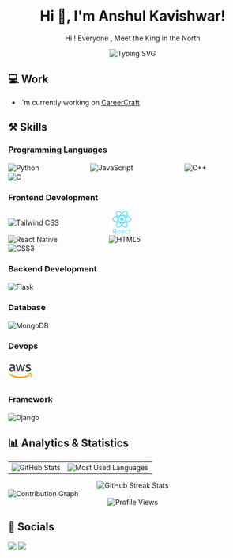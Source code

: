 <div align="center">

# Hi 👋, I'm Anshul Kavishwar!

</div>

<div align="center">

Hi ! Everyone , Meet the King in the North 

</div>

<div align="center">

![Typing SVG](https://readme-typing-svg.herokuapp.com?font=Fira%20Code&size=24&pause=1000&color=7945d9&width=435&lines=Anshul%20Kavishwar;Python%20Full%20Stack%20Developer;Software%20Engineer&center=true&vCenter=true&repeat=true)

</div>

## **💻 Work**
- I'm currently working on [CareerCraft](https://github.com/Anshulkavi/CareerCraft)

## **⚒️ Skills**
### **Programming Languages**
<img src="https://cdn.jsdelivr.net/gh/devicons/devicon/icons/python/python-original.svg" alt="Python" width="48" height="48" style="vertical-align:middle; margin-right:100px;"/> <img src="https://cdn.jsdelivr.net/gh/devicons/devicon/icons/javascript/javascript-original.svg" alt="JavaScript" width="48" height="48" style="vertical-align:middle; margin-right:100px;"/> <img src="https://cdn.jsdelivr.net/gh/devicons/devicon/icons/cplusplus/cplusplus-original.svg" alt="C++" width="48" height="48" style="vertical-align:middle; margin-right:100px;"/> <img src="https://cdn.jsdelivr.net/gh/devicons/devicon/icons/c/c-original.svg" alt="C" width="48" height="48" style="vertical-align:middle; margin-right:100px;"/>

### **Frontend Development**
<img src="https://cdn.jsdelivr.net/gh/devicons/devicon/icons/tailwindcss/tailwindcss-original.svg" alt="Tailwind CSS" width="48" height="48" style="vertical-align:middle; margin-right:100px;"/> <img src="https://raw.githubusercontent.com/devicons/devicon/master/icons/react/react-original-wordmark.svg" alt="React" width="48" height="48" style="vertical-align:middle; margin-right:100px;"/> <img src="https://cdn.jsdelivr.net/gh/devicons/devicon/icons/react/react-original.svg" alt="React Native" width="48" height="48" style="vertical-align:middle; margin-right:100px;"/> <img src="https://cdn.jsdelivr.net/gh/devicons/devicon/icons/html5/html5-original.svg" alt="HTML5" width="48" height="48" style="vertical-align:middle; margin-right:100px;"/> <img src="https://cdn.jsdelivr.net/gh/devicons/devicon/icons/css3/css3-original.svg" alt="CSS3" width="48" height="48" style="vertical-align:middle; margin-right:100px;"/>

### **Backend Development**
<img src="https://img.icons8.com/nolan/64/flask.png" alt="Flask" width="48" height="48" style="vertical-align:middle; margin-right:100px;"/>

### **Database**
<img src="https://cdn.jsdelivr.net/gh/devicons/devicon/icons/mongodb/mongodb-original.svg" alt="MongoDB" width="48" height="48" style="vertical-align:middle; margin-right:100px;"/>

### **Devops**
<img src="https://raw.githubusercontent.com/devicons/devicon/master/icons/amazonwebservices/amazonwebservices-original-wordmark.svg" alt="AWS" width="48" height="48" style="vertical-align:middle; margin-right:100px;"/>

### **Framework**
<img src="https://img.icons8.com/color/240/django.png" alt="Django" width="48" height="48" style="vertical-align:middle; margin-right:100px;"/>

## **📊 Analytics & Statistics**

<div align="center">

<table>
<tr>
<td>

<img src="https://github-readme-stats.vercel.app/api?username=Anshulkavi&show_icons=true&theme=radical&hide_border=true&card_width=400" alt="GitHub Stats" />

</td>
<td>

<img src="https://github-readme-stats.vercel.app/api/top-langs/?username=Anshulkavi&layout=compact&theme=radical&hide_border=true&card_width=400" alt="Most Used Languages" />

</td>
</tr>
</table>

</div>

<div align="center">

<img src="https://github-readme-streak-stats.herokuapp.com/?user=Anshulkavi&theme=radical" alt="GitHub Streak Stats" />

</div>

<img src="https://github-readme-activity-graph.vercel.app/graph?username=Anshulkavi&theme=radical" alt="Contribution Graph" />

<div align="center">

<img src="https://komarev.com/ghpvc/?username=Anshulkavi&color=brightgreen" alt="Profile Views" />

</div>


## **📱 Socials**

<p align="left">
  <a href="https://github.com/https://github.com/Anshulkavi/" target="_blank"><img src="https://img.shields.io/badge/GitHub-181717?style=for-the-badge&logo=github&logoColor=white" /></a>
  <a href="https://linkedin.com/in/https://www.linkedin.com/in/anshulkavi/" target="_blank"><img src="https://img.shields.io/badge/LinkedIn-0A66C2?style=for-the-badge&logo=linkedin&logoColor=white" /></a>
</p>


